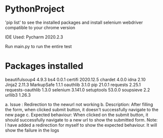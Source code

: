 # PythonProject


'pip list' to see the installed packages and install selenium webdriver compatible to your chrome version

IDE Used: Pycharm 2020.2.3

Run main.py to run the entire test

# Packages installed

beautifulsoup4    4.9.3
bs4               0.0.1
certifi           2020.12.5
chardet           4.0.0
idna              2.10
Jinja2            2.11.3
MarkupSafe        1.1.1
oauthlib          3.1.0
pip               21.0.1
requests          2.25.1
requests-oauthlib 1.3.0
selenium          3.141.0
setuptools        53.0.0
soupsieve         2.2
urllib3           1.26.3


a. Issue : Redirection to the newurl not working
b. Description: After filling the form, when clicked submit button, it doesn't successfully navigate to the new page
c. Expected behaviour: When clicked on the submit button, it should successfully navigate to a new url to show the submitted form.
Note: I have added a redirection for myself to show the expected behaviour. It will show the failure in the logs

